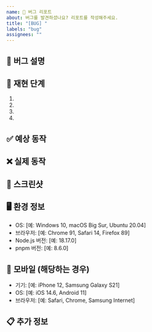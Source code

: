 ```yaml
---
name: 🐛 버그 리포트
about: 버그를 발견하셨나요? 리포트를 작성해주세요.
title: "[BUG] "
labels: "bug"
assignees: ""
---
```


## 🐛 버그 설명

<!-- 버그에 대한 명확하고 간결한 설명을 작성해주세요 -->

## 🔄 재현 단계

<!-- 버그를 재현하는 단계를 작성해주세요 -->

1.
2.
3.
4.

## ✅ 예상 동작

<!-- 어떤 결과를 예상했는지 명확하고 간결하게 설명해주세요 -->

## ❌ 실제 동작

<!-- 실제로 어떤 일이 일어났는지 명확하고 간결하게 설명해주세요 -->

## 📸 스크린샷

<!-- 가능하다면 문제를 설명하는 스크린샷을 추가해주세요 -->

## 🖥 환경 정보

- OS: [예: Windows 10, macOS Big Sur, Ubuntu 20.04]
- 브라우저: [예: Chrome 91, Safari 14, Firefox 89]
- Node.js 버전: [예: 18.17.0]
- pnpm 버전: [예: 8.6.0]

## 📱 모바일 (해당하는 경우)

- 기기: [예: iPhone 12, Samsung Galaxy S21]
- OS: [예: iOS 14.6, Android 11]
- 브라우저: [예: Safari, Chrome, Samsung Internet]

## 📋 추가 정보

<!-- 문제에 대한 추가 정보나 컨텍스트를 여기에 추가해주세요 -->
